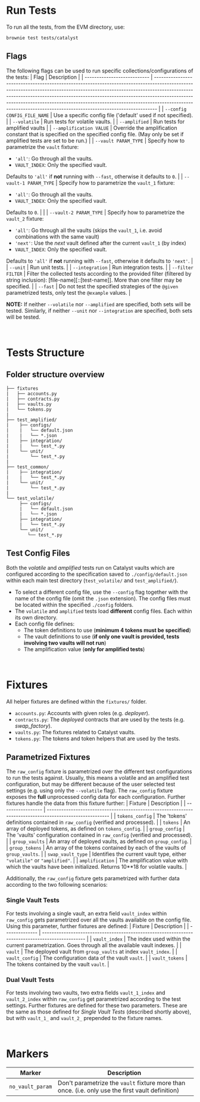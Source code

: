 # Run Tests
To run all the tests, from the EVM directory, use:
```
brownie test tests/catalyst
```

## Flags
The following flags can be used to run specific collections/configurations of the tests:
| Flag                        | Description                                                                                                                                                                                                                                                                                                                                                                                             |
| --------------------------- | ------------------------------------------------------------------------------------------------------------------------------------------------------------------------------------------------------------------------------------------------------------------------------------------------------------------------------------------------------------------------------------------------------- |
| `--config CONFIG_FILE_NAME` | Use a specific config file ('default' used if not specified).                                                                                                                                                                                                                                                                                                                                           |
| `--volatile`                | Run tests for volatile vaults.                                                                                                                                                                                                                                                                                                                                                                          |
| `--amplified`               | Run tests for amplified vaults                                                                                                                                                                                                                                                                                                                                                                          |
| `--amplification VALUE`     | Override the amplification constant that is specified on the specified config file. (May only be set if amplified tests are set to be run.)                                                                                                                                                                                                                                                             |
| `--vault PARAM_TYPE`        | Specify how to parametrize the `vault` fixture:<ul><li>`'all'`: Go through all the vaults.</li><li>`VAULT_INDEX`: Only the specified vault.</li></ul>Defaults to `'all'` if **not** running with `--fast`, otherwise it defaults to `0`.                                                                                                                                                                |
| `--vault-1 PARAM_TYPE`      | Specify how to parametrize the `vault_1` fixture:<ul><li>`'all'`: Go through all the vaults.</li><li>`VAULT_INDEX`: Only the specified vault.</li></ul>Defaults to `0`.                                                                                                                                                                                                                                 |  |
| `--vault-2 PARAM_TYPE`      | Specify how to parametrize the `vault_2` fixture:<ul><li>`'all'`: Go through all the vaults (skips the `vault_1`, i.e. avoid combinations with the same vault)</li><li>`'next'`: Use the *next* vault defined after the current `vault_1` (by index)</li><li>`VAULT_INDEX`: Only the specified vault.</li></ul>Defaults to `'all'` if **not** running with `--fast`, otherwise it defaults to `'next'`. |
| `--unit`                    | Run unit tests.                                                                                                                                                                                                                                                                                                                                                                                         |
| `--integration`             | Run integration tests.                                                                                                                                                                                                                                                                                                                                                                                  |
| `--filter FILTER`           | Filter the collected tests according to the provided filter (filtered by string inclusion): [file-name][::[test-name]]. More than one filter may be specified.                                                                                                                                                                                                                                          |
| `--fast`                    | Do not test the specified strategies of the `@given` parametrized tests, only test the `@example` values.                                                                                                                                                                                                                                                                                               |

**NOTE:** If neither `--volatile` nor `--amplified` are specified, both sets will be tested. Similarly, if neither `--unit` nor `--integration` are specified, both sets will be tested.

<br/>

# Tests Structure
## Folder structure overview
```
├── fixtures
|   ├── accounts.py
|   ├── contracts.py
|   ├── vaults.py
|   └── tokens.py
|
├── test_amplified/
|    ├── configs/
|    |   └── default.json
|    |   └── *.json
|    ├── integration/
|    |   └── test_*.py
|    └── unit/
|        └── test_*.py
|
├── test_common/
|    ├── integration/
|    |   └── test_*.py
|    └── unit/
|        └── test_*.py
|
└── test_volatile/
     ├── configs/
     |   └── default.json
     |   └── *.json
     ├── integration/
     |   └── test_*.py
     └── unit/
        └── test_*.py
```

## Test Config Files
Both the *volatile* and *amplified* tests run on Catalyst vaults which are configured according to the specification saved to `./config/default.json` within each main test directory (`test_volatile/` and `test_amplified/`).
- To select a different config file, use the `--config` flag together with the name of the config file (omit the `.json` extension). The config files must be located within the specified `./config` folders.
- The `volatile` and `amplified` tests load **different** config files. Each within its own directory.
- Each config file defines:
    - The token definitions to use (**minimum 4 tokens must be specified**)
    - The vault definitions to use (**if only one vault is provided, tests involving two vaults will not run**)
    - The amplification value (**only for amplified tests**)

<br/>

# Fixtures
All helper fixtures are defined within the `fixtures/` folder.
- `accounts.py`: Accounts with given roles (e.g. *deployer*).
- `contracts.py`: The *deployed* contracts that are used by the tests (e.g. *swap_factory*).
- `vaults.py`: The fixtures related to Catalyst vaults. 
- `tokens.py`: The tokens and token helpers that are used by the tests.
## Parametrized Fixtures
The `raw_config` fixture is parametrized over the different test configurations to run the tests against. Usually, this means a volatile and an amplified test configuration, but may be different because of the user selected test settings (e.g. using only the `--volatile` flag). The `raw_config` fixture exposes the **full** unprocessed config data for each configuration. Further fixtures handle the data from this fixture further:
| Fixture           | Description                                                                                              |
| ----------------- | -------------------------------------------------------------------------------------------------------- |
| `tokens_config`   | The 'tokens' definitions contained in `raw_config` (verified and processed).                             |
| `tokens`          | An array of deployed tokens, as defined on `tokens_config`.                                              |
| `group_config`    | The 'vaults' configuration contained in `raw_config` (verified and processed).                           |
| `group_vaults`    | An array of deployed vaults, as defined on `group_config`.                                               |
| `group_tokens`    | An array of the tokens contained by each of the vaults of `group_vaults`.                                |
| `swap_vault_type` | Identifies the current vault type, either `"volatile"` or `"amplified"`.                                 |
| `amplification`   | The amplification value with which the vaults have been initialized. Returns 10**18 for volatile vaults. |

Additionally, the `raw_config` fixture gets parametrized with further data according to the two following scenarios:
### Single Vault Tests
For tests involving a single vault, an extra field `vault_index` within `raw_config` gets parametrized over all the vaults available on the config file. Using this parameter, further fixtures are defined:
| Fixture        | Description                                                                                      |
| -------------- | ------------------------------------------------------------------------------------------------ |
| `vault_index`  | The index used within the current parametrization. Goes through all the available vault indexes. |
| `vault`        | The deployed vault from `group_vaults` at index `vault_index`.                                   |
| `vault_config` | The configuration data of the vault `vault`.                                                     |
| `vault_tokens` | The tokens contained by the vault `vault`.                                                       |
### Dual Vault Tests
For tests involving two vaults, two extra fields `vault_1_index` and `vault_2_index` within `raw_config` get parametrized according to the test settings. Further fixtures are defined for these two parameters. These are the same as those defined for *Single Vault Tests* (described shortly above), but with `vault_1_` and `vault_2_` prepended to the fixture names.

<br/>

# Markers
| Marker           | Description                                                                                      |
| ---------------- | ------------------------------------------------------------------------------------------------ |
| `no_vault_param` | Don't parametrize the `vault` fixture more than once. (i.e. only use the first vault definition) |